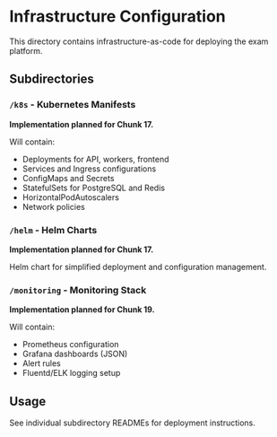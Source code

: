 # Infrastructure Configuration

This directory contains infrastructure-as-code for deploying the exam platform.

## Subdirectories

### `/k8s` - Kubernetes Manifests
**Implementation planned for Chunk 17.**

Will contain:
- Deployments for API, workers, frontend
- Services and Ingress configurations
- ConfigMaps and Secrets
- StatefulSets for PostgreSQL and Redis
- HorizontalPodAutoscalers
- Network policies

### `/helm` - Helm Charts
**Implementation planned for Chunk 17.**

Helm chart for simplified deployment and configuration management.

### `/monitoring` - Monitoring Stack
**Implementation planned for Chunk 19.**

Will contain:
- Prometheus configuration
- Grafana dashboards (JSON)
- Alert rules
- Fluentd/ELK logging setup

## Usage

See individual subdirectory READMEs for deployment instructions.
